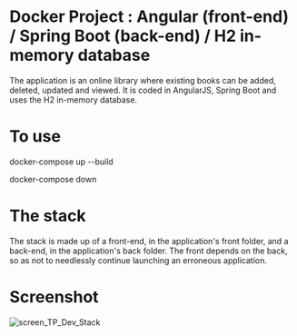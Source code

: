 # Docker Project : Angular (front-end) / Spring Boot (back-end) / H2 in-memory database
The application is an online library where existing books can be added, deleted, updated and viewed. It is coded in AngularJS, Spring Boot and uses the H2 in-memory database.

# To use
docker-compose up --build

docker-compose down

# The stack
The stack is made up of a front-end, in the application's front folder, and a back-end, in the application's back folder. The front depends on the back, so as not to needlessly continue launching an erroneous application.

# Screenshot
![screen_TP_Dev_Stack](https://github.com/Louis4933/TP_Development_Stack/assets/100688035/631d5a18-952d-4223-a1b6-df394c097f0f)
